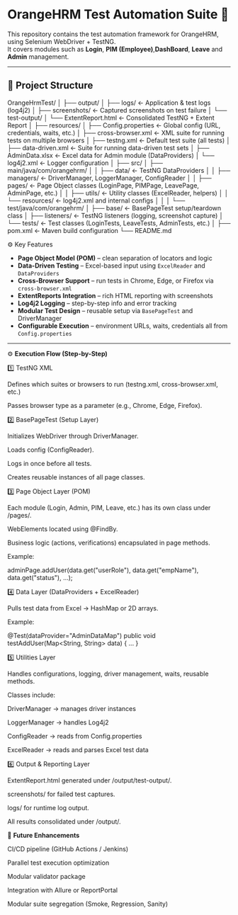 # OrangeHRM Test Automation Suite 🚀

This repository contains the test automation framework for OrangeHRM, using Selenium WebDriver + TestNG.  
It covers modules such as **Login**, **PIM (Employee)**,**DashBoard**, **Leave** and **Admin** management.

---
## 📁 Project Structure
OrangeHrmTest/
│
├── output/
│ ├── logs/ ← Application & test logs (log4j2)
│ ├── screenshots/ ← Captured screenshots on test failure
│ └── test-output/
│ └── ExtentReport.html ← Consolidated TestNG + Extent Report
│
├── resources/
│ ├── Config.properties ← Global config (URL, credentials, waits, etc.)
│ ├── cross-browser.xml ← XML suite for running tests on multiple browsers
│ ├── testng.xml ← Default test suite (all tests)
│ ├── data-driven.xml ← Suite for running data-driven test sets
│ ├── AdminData.xlsx ← Excel data for Admin module (DataProviders)
│ └── log4j2.xml ← Logger configuration
│
├── src/
│ ├── main/java/com/orangehrm/
│ │ ├── data/ ← TestNG DataProviders
│ │ ├── managers/ ← DriverManager, LoggerManager, ConfigReader
│ │ ├── pages/ ← Page Object classes (LoginPage, PIMPage, LeavePage, AdminPage, etc.)
│ │ ├── utils/ ← Utility classes (ExcelReader, helpers)
│ │ └── resources/ ← log4j2.xml and internal configs
│ │
│ └── test/java/com/orangehrm/
│ ├── base/ ← BasePageTest setup/teardown class
│ ├── listeners/ ← TestNG listeners (logging, screenshot capture)
│ └── tests/ ← Test classes (LoginTests, LeaveTests, AdminTests, etc.)
│
├── pom.xml ← Maven build configuration
└── README.md

 ⚙️ Key Features

- **Page Object Model (POM)** – clean separation of locators and logic  
- **Data-Driven Testing** – Excel-based input using `ExcelReader` and `DataProviders`  
- **Cross-Browser Support** – run tests in Chrome, Edge, or Firefox via `cross-browser.xml`  
- **ExtentReports Integration** – rich HTML reporting with screenshots  
- **Log4j2 Logging** – step-by-step info and error tracking  
- **Modular Test Design** – reusable setup via `BasePageTest` and DriverManager  
- **Configurable Execution** – environment URLs, waits, credentials all from `Config.properties`  

---


⚙️ **Execution Flow (Step-by-Step)**

1️⃣ TestNG XML

Defines which suites or browsers to run (testng.xml, cross-browser.xml, etc.)

Passes browser type as a parameter (e.g., Chrome, Edge, Firefox).

2️⃣ BasePageTest (Setup Layer)

Initializes WebDriver through DriverManager.

Loads config (ConfigReader).

Logs in once before all tests.

Creates reusable instances of all page classes.

3️⃣ Page Object Layer (POM)

Each module (Login, Admin, PIM, Leave, etc.) has its own class under /pages/.

WebElements located using @FindBy.

Business logic (actions, verifications) encapsulated in page methods.

Example:

adminPage.addUser(data.get("userRole"), data.get("empName"), data.get("status"), ...);


4️⃣ Data Layer (DataProviders + ExcelReader)

Pulls test data from Excel → HashMap or 2D arrays.

Example:

@Test(dataProvider="AdminDataMap")
public void testAddUser(Map<String, String> data) { ... }


5️⃣ Utilities Layer

Handles configurations, logging, driver management, waits, reusable methods.

Classes include:

DriverManager → manages driver instances

LoggerManager → handles Log4j2

ConfigReader → reads from Config.properties

ExcelReader → reads and parses Excel test data

6️⃣ Output & Reporting Layer

ExtentReport.html generated under /output/test-output/.

screenshots/ for failed test captures.

logs/ for runtime log output.

All results consolidated under /output/.



🔧 **Future Enhancements**

CI/CD pipeline (GitHub Actions / Jenkins)

Parallel test execution optimization

Modular validator package

Integration with Allure or ReportPortal

Modular suite segregation (Smoke, Regression, Sanity)
